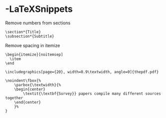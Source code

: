 # -LaTeXSnippets


Remove numbers from sections

```
\section*{Title}
\subsection*{Subtitle}

```

Remove spacing in itemize

```
\begin{itemize}[noitemsep]
  \item
\end
```


```
\includegraphics[page={20}, width=0.9\textwidth, angle=0]{thepdf.pdf}
```


```
\noindent\fbox{%
    \parbox{\textwidth}{%
    \begin{center}
        \textit{\textbf{Survey}} papers compile many different sources together        
    \end{center}
    }%
}
```
